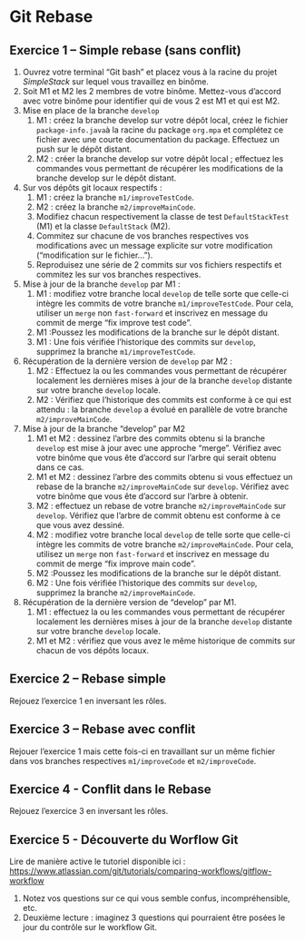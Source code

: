 # Git Rebase

## Exercice 1 – Simple rebase (sans conflit)

1. Ouvrez votre terminal “Git bash” et placez vous à la racine du projet *SimpleStack* sur lequel vous travaillez en binôme.
2. Soit M1 et M2 les 2 membres de votre binôme. Mettez-vous d’accord avec votre binôme pour identifier qui de vous 2 est M1 et qui est M2.  
3. Mise en place de la branche `develop`   
   1. M1 : créez la branche develop sur votre dépôt local, créez le fichier `package-info.java`à la racine du package `org.mpa` et complétez 
      ce fichier avec une courte documentation du package. Effectuez un push sur le dépôt distant. 
   2. M2 : créer la branche develop sur votre dépôt local ; effectuez les commandes vous permettant de récupérer les modifications de la branche develop sur le dépôt distant.
4. Sur vos dépôts git locaux respectifs :
   1. M1 : créez la branche `m1/improveTestCode`.
   2. M2 : créez la branche `m2/improveMainCode`.
   3. Modifiez chacun respectivement la classe de test `DefaultStackTest` (M1) et la classe `DefaultStack` (M2).
   4. Commitez sur chacune de vos branches respectives vos modifications avec un message explicite sur votre modification (“modification sur le fichier…”).
   5. Reproduisez une série de 2 commits sur vos fichiers respectifs et commitez les sur vos branches respectives.
5. Mise à jour de la branche `develop` par M1 :
   1. M1 : modifiez votre branche local `develop` de telle sorte que celle-ci intègre les commits de votre branche `m1/improveTestCode`. Pour cela, utiliser un `merge` non `fast-forward` et inscrivez en message du commit de merge “fix improve test code”.
   2. M1 :Poussez les modifications de la branche sur le dépôt distant.
   3. M1 : Une fois vérifiée l’historique des commits sur `develop`, supprimez la branche `m1/improveTestCode`.
6. Récupération de la dernière version de `develop` par M2 :
   1. M2 : Effectuez la ou les commandes vous permettant de récupérer localement les dernières mises à jour de la branche `develop` distante sur votre branche `develop` locale.
   2. M2 : Vérifiez que l’historique des commits est conforme à ce qui est attendu : la branche `develop` a évolué en parallèle de votre branche `m2/improveMainCode`.
7. Mise à jour de la branche “develop” par M2
      1. M1 et M2 : dessinez l’arbre des commits obtenu si la branche `develop` est mise à jour avec une approche “merge”. Vérifiez avec votre binôme que vous ête d’accord sur l’arbre qui serait obtenu dans ce cas.
      2. M1 et M2 : dessinez l’arbre des commits obtenu si vous effectuez un rebase de la branche `m2/improveMainCode` sur `develop`. Vérifiez avec votre binôme que vous ête d’accord sur l’arbre à obtenir.
      3. M2 : effectuez un rebase de votre branche `m2/improveMainCode` sur `develop`. Vérifiez que l’arbre de commit obtenu est conforme à ce que vous avez dessiné.
      4. M2 : modifiez votre branche local `develop` de telle sorte que celle-ci intègre les commits de votre branche `m2/improveMainCode`. Pour cela, utilisez un `merge` non `fast-forward` et inscrivez en message du commit de merge “fix improve main code”.
      5. M2 :Poussez les modifications de la branche sur le dépôt distant.
      6. M2 : Une fois vérifiée l’historique des commits sur `develop`, supprimez la branche `m2/improveMainCode`.
8. Récupération de la dernière version de “develop” par M1.
   1. M1 : effectuez la ou les commandes vous permettant de récupérer localement les dernières mises à jour de la branche `develop` distante sur votre branche `develop` locale.
   2. M1 et M2 : vérifiez que vous avez le même historique de commits sur chacun de vos dépôts locaux.

## Exercice 2 – Rebase simple
Rejouez l’exercice 1 en inversant les rôles.

## Exercice 3 – Rebase avec conflit
Rejouer l’exercice 1 mais cette fois-ci en travaillant sur un même fichier dans vos branches respectives `m1/improveCode` et `m2/improveCode`.

## Exercice 4  - Conflit dans le Rebase
Rejouez l’exercice 3 en inversant les rôles.

## Exercice 5 - Découverte du Worflow Git
Lire de manière active le tutoriel disponible ici :
https://www.atlassian.com/git/tutorials/comparing-workflows/gitflow-workflow
1. Notez vos questions sur ce qui vous semble confus, incompréhensible, etc.
2. Deuxième lecture : imaginez 3 questions qui pourraient être posées le jour du contrôle sur le workflow Git.

